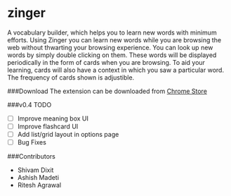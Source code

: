 zinger
======

A vocabulary builder, which helps you to learn new words with minimum efforts. Using Zinger you can learn new words while you are browsing the web without thwarting your browsing experience. You can look up new words by simply double clicking on them. These words will be displayed periodically in the form of cards when you are browsing. To aid your learning, cards will also have a context in which you saw a particular word. The frequency of cards shown is adjustible.

###Download
The extension can be downloaded from [Chrome Store](https://chrome.google.com/webstore/detail/zinger/fcpibijcomgjkeecnmjkkjfcnfnaldin)

###v0.4 TODO

- [ ] Improve meaning box UI
- [ ] Improve flashcard UI
- [ ] Add list/grid layout in options page
- [ ] Bug Fixes

###Contributors
* Shivam Dixit
* Ashish Madeti
* Ritesh Agrawal
